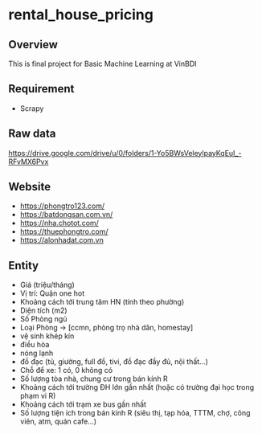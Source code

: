 # rental_house_pricing

## Overview
This is final project for Basic Machine Learning at VinBDI

## Requirement
* Scrapy

## Raw data
https://drive.google.com/drive/u/0/folders/1-Yo5BWsVeleylpayKqEuI_-RFvMX6Pvx

## Website
* https://phongtro123.com/
* https://batdongsan.com.vn/
* https://nha.chotot.com/
* https://thuephongtro.com/
* https://alonhadat.com.vn


## Entity
* Giá (triệu/tháng)
* Vị trí: Quận one hot
* Khoảng cách tới trung tâm HN (tính theo phường)
* Diện tích (m2)
* Số Phòng ngủ
* Loại Phòng -> [ccmn, phòng trọ nhà dân, homestay]
* vệ sinh khép kín
* điều hòa
* nóng lạnh
* đồ đạc (tủ, giường, full đồ, tivi, đồ đạc đầy đủ, nội thất...)
* Chỗ để xe: 1 có, 0 không có
* Số lượng tòa nhà, chung cư trong bán kính R
* Khoảng cách tới trường ĐH lớn gần nhất (hoặc có trường đại học trong phạm vi R)
* Khoảng cách tới trạm xe bus gần nhất
* Số lượng tiện ích trong bán kính R (siêu thị, tạp hóa, TTTM, chợ, công viên, atm, quán cafe...)